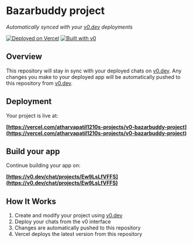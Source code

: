 # Bazarbuddy project

*Automatically synced with your [v0.dev](https://v0.dev) deployments*

[![Deployed on Vercel](https://img.shields.io/badge/Deployed%20on-Vercel-black?style=for-the-badge&logo=vercel)](https://vercel.com/atharvapatil1210s-projects/v0-bazarbuddy-project)
[![Built with v0](https://img.shields.io/badge/Built%20with-v0.dev-black?style=for-the-badge)](https://v0.dev/chat/projects/Ew9LsLfVFFS)

## Overview

This repository will stay in sync with your deployed chats on [v0.dev](https://v0.dev).
Any changes you make to your deployed app will be automatically pushed to this repository from [v0.dev](https://v0.dev).

## Deployment

Your project is live at:

**[https://vercel.com/atharvapatil1210s-projects/v0-bazarbuddy-project](https://vercel.com/atharvapatil1210s-projects/v0-bazarbuddy-project)**

## Build your app

Continue building your app on:

**[https://v0.dev/chat/projects/Ew9LsLfVFFS](https://v0.dev/chat/projects/Ew9LsLfVFFS)**

## How It Works

1. Create and modify your project using [v0.dev](https://v0.dev)
2. Deploy your chats from the v0 interface
3. Changes are automatically pushed to this repository
4. Vercel deploys the latest version from this repository
